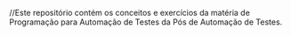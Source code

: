 //Este repositório contém os conceitos e exercícios da matéria de Programação para Automação de Testes da Pós de Automação de Testes. 
